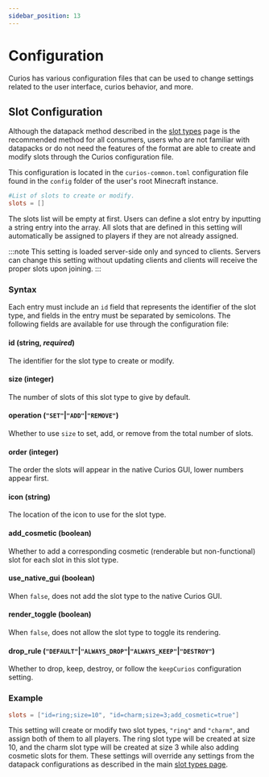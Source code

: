 ```yaml
---
sidebar_position: 13
---
```


# Configuration

Curios has various configuration files that can be used to change settings related to the user interface, curios
behavior, and more.

## Slot Configuration

Although the datapack method described in the [slot types](./slots/slot-register.md) page is the recommended method for
all consumers, users who are not familiar with datapacks or do not need the features of the format are able to create
and modify slots through the Curios configuration file.

This configuration is located in the `curios-common.toml` configuration file found in the `config` folder of the user's
root Minecraft instance.

```toml
#List of slots to create or modify.
slots = []
```

The slots list will be empty at first. Users can define a slot entry by inputting a string entry into the array. All
slots that are defined in this setting will automatically be assigned to players if they are not already assigned.

:::note
This setting is loaded server-side only and synced to clients. Servers can change this setting without updating clients
and clients will receive the proper slots upon joining.
:::

### Syntax

Each entry must include an `id` field that represents the identifier of the slot type, and fields in the entry must be
separated by semicolons. The following fields are available for use through the configuration file:

#### **id** (string, *required*)
The identifier for the slot type to create or modify.

#### **size** (integer)
The number of slots of this slot type to give by default.

#### **operation** (`"SET"`\|`"ADD"`\|`"REMOVE"`)
Whether to use `size` to set, add, or remove from the total number of slots.

#### **order** (integer)
The order the slots will appear in the native Curios GUI, lower numbers appear first.

#### **icon** (string)
The location of the icon to use for the slot type.

#### **add_cosmetic** (boolean)
Whether to add a corresponding cosmetic (renderable but non-functional) slot for each slot in this slot type.

#### **use_native_gui** (boolean)
When `false`, does not add the slot type to the native Curios GUI.

#### **render_toggle** (boolean)
When `false`, does not allow the slot type to toggle its rendering.

#### **drop_rule** (`"DEFAULT"`\|`"ALWAYS_DROP"`\|`"ALWAYS_KEEP"`\|`"DESTROY"`)
Whether to drop, keep, destroy, or follow the `keepCurios` configuration setting.

### Example

```toml
slots = ["id=ring;size=10", "id=charm;size=3;add_cosmetic=true"]
```

This setting will create or modify two slot types, `"ring"` and `"charm"`, and assign both of them to all players. The
ring slot type will be created at size 10, and the charm slot type will be created at size 3 while also adding cosmetic
slots for them. These settings will override any settings from the datapack configurations as described in the main
[slot types page](./slots/slot-register.md).
